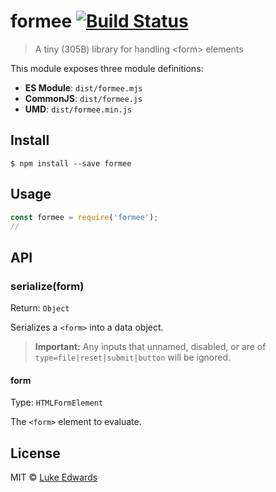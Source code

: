 # formee [![Build Status](https://travis-ci.org/lukeed/formee.svg?branch=master)](https://travis-ci.org/lukeed/formee)

> A tiny (305B) library for handling &#60;form&#62; elements

This module exposes three module definitions:

* **ES Module**: `dist/formee.mjs`
* **CommonJS**: `dist/formee.js`
* **UMD**: `dist/formee.min.js`


## Install

```
$ npm install --save formee
```


## Usage

```js
const formee = require('formee');
//
```


## API

### serialize(form)
Return: `Object`

Serializes a `<form>` into a data object.

> **Important:** Any inputs that unnamed, disabled, or are of `type=file|reset|submit|button` will be ignored.

#### form
Type: `HTMLFormElement`

The `<form>` element to evaluate.


## License

MIT © [Luke Edwards](https://lukeed.com)
